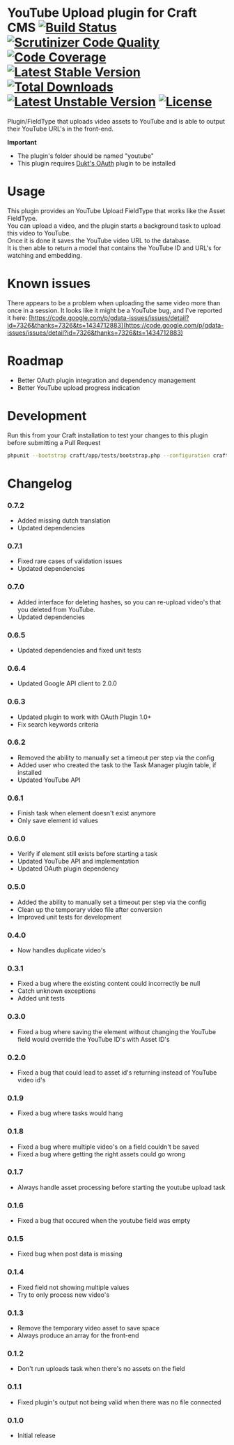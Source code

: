 YouTube Upload plugin for Craft CMS [![Build Status](https://travis-ci.org/boboldehampsink/youtube.svg?branch=develop)](https://travis-ci.org/boboldehampsink/youtube) [![Scrutinizer Code Quality](https://scrutinizer-ci.com/g/boboldehampsink/youtube/badges/quality-score.png?b=develop)](https://scrutinizer-ci.com/g/boboldehampsink/youtube/?branch=develop) [![Code Coverage](https://scrutinizer-ci.com/g/boboldehampsink/youtube/badges/coverage.png?b=develop)](https://scrutinizer-ci.com/g/boboldehampsink/youtube/?branch=develop) [![Latest Stable Version](https://poser.pugx.org/boboldehampsink/youtube/v/stable)](https://packagist.org/packages/boboldehampsink/youtube) [![Total Downloads](https://poser.pugx.org/boboldehampsink/youtube/downloads)](https://packagist.org/packages/boboldehampsink/youtube) [![Latest Unstable Version](https://poser.pugx.org/boboldehampsink/youtube/v/unstable)](https://packagist.org/packages/boboldehampsink/youtube) [![License](https://poser.pugx.org/boboldehampsink/youtube/license)](https://packagist.org/packages/boboldehampsink/youtube)
=================

Plugin/FieldType that uploads video assets to YouTube and is able to output their YouTube URL's in the front-end.

__Important__  
 - The plugin's folder should be named "youtube"  
 - This plugin requires [Dukt's OAuth](https://dukt.net/craft/oauth) plugin to be installed

Usage
=================
This plugin provides an YouTube Upload FieldType that works like the Asset FieldType.  
You can upload a video, and the plugin starts a background task to upload this video to YouTube.  
Once it is done it saves the YouTube video URL to the database.  
It is then able to return a model that contains the YouTube ID and URL's for watching and embedding.

Known issues
=================
There appears to be a problem when uploading the same video more than once in a session.
It looks like it might be a YouTube bug, and I've reported it here: [https://code.google.com/p/gdata-issues/issues/detail?id=7326&thanks=7326&ts=1434712883](https://code.google.com/p/gdata-issues/issues/detail?id=7326&thanks=7326&ts=1434712883)

Roadmap
=================
 - Better OAuth plugin integration and dependency management
 - Better YouTube upload progress indication

Development
=================
Run this from your Craft installation to test your changes to this plugin before submitting a Pull Request
```bash
phpunit --bootstrap craft/app/tests/bootstrap.php --configuration craft/plugins/youtube/phpunit.xml.dist --coverage-text craft/plugins/youtube/tests
```

Changelog
=================
### 0.7.2 ###
 - Added missing dutch translation
 - Updated dependencies

### 0.7.1 ###
 - Fixed rare cases of validation issues
 - Updated dependencies

### 0.7.0 ###
 - Added interface for deleting hashes, so you can re-upload video's that you deleted from YouTube.
 - Updated dependencies

### 0.6.5 ###
 - Updated dependencies and fixed unit tests

### 0.6.4 ###
 - Updated Google API client to 2.0.0

### 0.6.3 ###
 - Updated plugin to work with OAuth Plugin 1.0+
 - Fix search keywords criteria

### 0.6.2 ###
 - Removed the ability to manually set a timeout per step via the config
 - Added user who created the task to the Task Manager plugin table, if installed
 - Updated YouTube API

### 0.6.1 ###
 - Finish task when element doesn't exist anymore
 - Only save element id values

### 0.6.0 ###
 - Verify if element still exists before starting a task
 - Updated YouTube API and implementation
 - Updated OAuth plugin dependency

### 0.5.0 ###
 - Added the ability to manually set a timeout per step via the config
 - Clean up the temporary video file after conversion
 - Improved unit tests for development

### 0.4.0 ###
 - Now handles duplicate video's

### 0.3.1 ###
 - Fixed a bug where the existing content could incorrectly be null
 - Catch unknown exceptions
 - Added unit tests

### 0.3.0 ###
 - Fixed a bug where saving the element without changing the YouTube field would override the YouTube ID's with Asset ID's

### 0.2.0 ###
 - Fixed a bug that could lead to asset id's returning instead of YouTube video id's

### 0.1.9 ###
 - Fixed a bug where tasks would hang

### 0.1.8 ###
 - Fixed a bug where multiple video's on a field couldn't be saved
 - Fixed a bug where getting the right assets could go wrong

### 0.1.7 ###
 - Always handle asset processing before starting the youtube upload task

### 0.1.6 ###
 - Fixed a bug that occured when the youtube field was empty

### 0.1.5 ###
 - Fixed bug when post data is missing

### 0.1.4 ###
 - Fixed field not showing multiple values
 - Try to only process new video's

### 0.1.3 ###
 - Remove the temporary video asset to save space
 - Always produce an array for the front-end

### 0.1.2 ###
 - Don't run uploads task when there's no assets on the field

### 0.1.1 ###
 - Fixed plugin's output not being valid when there was no file connected

### 0.1.0 ###
 - Initial release
